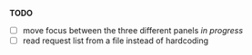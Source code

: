 **TODO**

- [ ] move focus between the three different panels  *in progress*
- [ ] read request list from a file instead of hardcoding
